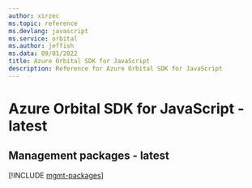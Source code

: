 ```yaml
---
author: xirzec
ms.topic: reference
ms.devlang: javascript
ms.service: orbital
ms.author: jeffish
ms.data: 09/01/2022
title: Azure Orbital SDK for JavaScript
description: Reference for Azure Orbital SDK for JavaScript
---
```

# Azure Orbital SDK for JavaScript - latest

## Management packages - latest
[!INCLUDE [mgmt-packages](orbital-mgmt-index.md)]